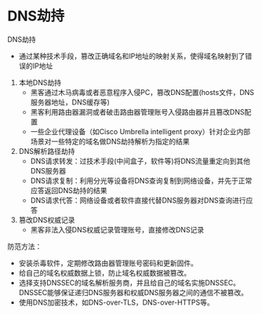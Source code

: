 # DNS劫持

DNS劫持

- 通过某种技术手段，篡改正确域名和IP地址的映射关系，使得域名映射到了错误的IP地址



1. 本地DNS劫持
   - 黑客通过木马病毒或者恶意程序入侵PC，篡改DNS配置(hosts文件，DNS服务器地址，DNS缓存等)
   - 黑客利用路由器漏洞或者破击路由器管理账号入侵路由器并且篡改DNS配置
   - 一些企业代理设备（如Cisco Umbrella intelligent proxy）针对企业内部场景对一些特定的域名做DNS劫持解析为指定的结果
2. DNS解析路径劫持
   - DNS请求转发：过技术手段(中间盒子，软件等)将DNS流量重定向到其他DNS服务器
   - DNS请求复制：利用分光等设备将DNS查询复制到网络设备，并先于正常应答返回DNS劫持的结果
   - DNS请求代答：网络设备或者软件直接代替DNS服务器对DNS查询进行应答
3. 篡改DNS权威记录
   - 黑客非法入侵DNS权威记录管理账号，直接修改DNS记录



防范方法：

- 安装杀毒软件，定期修改路由器管理账号密码和更新固件。
- 给自己的域名权威数据上锁，防止域名权威数据被篡改。
- 选择支持DNSSEC的域名解析服务商，并且给自己的域名实施DNSSEC。DNSSEC能够保证递归DNS服务器和权威DNS服务器之间的通信不被篡改。
- 使用DNS加密技术，如DNS-over-TLS，DNS-over-HTTPS等。

